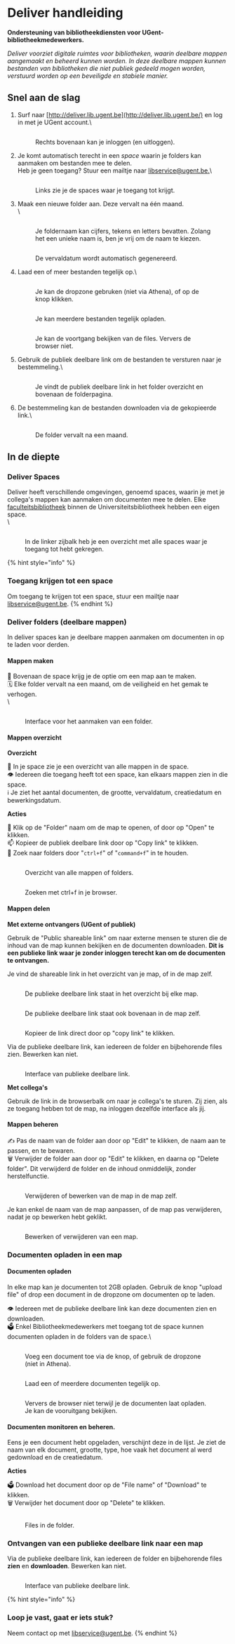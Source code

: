 # Deliver handleiding

**Ondersteuning van bibliotheekdiensten voor UGent-bibliotheekmedewerkers.**

_Deliver voorziet digitale ruimtes voor bibliotheken, waarin deelbare mappen aangemaakt en beheerd kunnen worden. In deze deelbare mappen kunnen bestanden van bibliotheken die niet publiek gedeeld mogen worden, verstuurd worden op een beveiligde en stabiele manier._

## Snel aan de slag

1.  Surf naar [http://deliver.lib.ugent.be](http://deliver.lib.ugent.be/) en log in met je UGent account.\


    <figure><img src="../../.gitbook/assets/deliver-log-in.png" alt=""><figcaption><p>Rechts bovenaan kan je inloggen (en uitloggen).</p></figcaption></figure>
2.  Je komt automatisch terecht in een _space_ waarin je folders kan aanmaken om bestanden mee te delen. \
    Heb je geen toegang? Stuur een mailtje naar [libservice@ugent.be.](mailto:libservice@ugent.be)\


    <figure><img src="../../.gitbook/assets/deliver-manual-spaces.png" alt=""><figcaption><p>Links zie je de spaces waar je toegang tot krijgt.</p></figcaption></figure>
3.  Maak een nieuwe folder aan. Deze vervalt na één maand.\
    \


    <figure><img src="../../.gitbook/assets/deliver-manual-space-make-folder (2).png" alt=""><figcaption><p>Je foldernaam kan cijfers, tekens en letters bevatten. Zolang het een unieke naam is, ben je vrij om de naam te kiezen.</p></figcaption></figure>



    <figure><img src="../../.gitbook/assets/deliver-4-vervaldatum.png" alt=""><figcaption><p>De vervaldatum wordt automatisch gegenereerd.</p></figcaption></figure>


4.  Laad een of meer bestanden tegelijk op.\


    <figure><img src="../../.gitbook/assets/deliver-4-opladen.png" alt=""><figcaption><p>Je kan de dropzone gebruken (niet via Athena), of op de knop klikken.</p></figcaption></figure>



    <figure><img src="../../.gitbook/assets/deliver-5-opladen-files (1).png" alt=""><figcaption><p>Je kan meerdere bestanden tegelijk opladen.</p></figcaption></figure>



    <figure><img src="../../.gitbook/assets/deliver-5-opladen-voortgang.png" alt=""><figcaption><p>Je kan de voortgang bekijken van de files. Ververs de browser niet.</p></figcaption></figure>
5.  Gebruik de publiek deelbare link om de bestanden te versturen naar je bestemmeling.\


    <figure><img src="../../.gitbook/assets/deliver-6-copy (1) (1).png" alt=""><figcaption><p>Je vindt de publiek deelbare link in het folder overzicht en bovenaan de folderpagina.</p></figcaption></figure>
6.  De bestemmeling kan de bestanden downloaden via de gekopieerde link.\


    <figure><img src="../../.gitbook/assets/deliver-8-share (1).png" alt=""><figcaption><p>De folder vervalt na een maand.</p></figcaption></figure>

## In de diepte

### Deliver Spaces

Deliver heeft verschillende omgevingen, genoemd spaces, waarin je met je collega's mappen kan aanmaken om documenten mee te delen. Elke [faculteitsbibliotheek](https://lib.ugent.be/nl/libraries) binnen de Universiteitsbibliotheek hebben een eigen space.\
\


<figure><img src="../../.gitbook/assets/deliver-manual-spaces (1).png" alt=""><figcaption><p>In de linker zijbalk heb je een overzicht met alle spaces waar je toegang tot hebt gekregen.</p></figcaption></figure>

{% hint style="info" %}
### Toegang krijgen tot een space

Om toegang te krijgen tot een space, stuur een mailtje naar [libservice@ugent.be](mailto:libservice@ugent.be).
{% endhint %}

### Deliver folders (deelbare mappen)

In deliver spaces kan je deelbare mappen aanmaken om documenten in op te laden voor derden.

#### Mappen maken

📂 Bovenaan de space krijg je de optie om een map aan te maken.\
🗓️  Elke folder vervalt na een maand, om de veiligheid en het gemak te verhogen.\
\


<figure><img src="../../.gitbook/assets/deliver-manual-space-make-folder (3).png" alt=""><figcaption><p>Interface voor het aanmaken van een folder.</p></figcaption></figure>

#### Mappen overzicht

**Overzicht**

📁 In je space zie je een overzicht van alle mappen in de space.\
👁️ Iedereen die toegang heeft tot een space, kan elkaars mappen zien in die space.\
ℹ️ Je ziet het aantal documenten, de grootte, vervaldatum, creatiedatum en bewerkingsdatum.

**Acties**

📂 Klik op de "Folder" naam om de map te openen, of door op "Open" te klikken.\
📫 Kopieer de publiek deelbare link door op "Copy link" te klikken.\
🔎 Zoek naar folders door "`ctrl+f`" of "`command+f`" in te houden.

<figure><img src="../../.gitbook/assets/deliver-overview.png" alt=""><figcaption><p>Overzicht van alle mappen of folders.</p></figcaption></figure>

<figure><img src="../../.gitbook/assets/deliver-ctrl-f.png" alt=""><figcaption><p>Zoeken met ctrl+f in je browser.</p></figcaption></figure>

#### Mappen delen

**Met externe ontvangers (UGent of publiek)**

Gebruik de "Public shareable link" om naar externe mensen te sturen die de inhoud van de map kunnen bekijken en de documenten downloaden. **Dit is een publieke link waar je zonder inloggen terecht kan om de documenten te ontvangen.**

Je vind de shareable link in het overzicht van je map, of in de map zelf.

<figure><img src="../../.gitbook/assets/deliver-copy (1).png" alt=""><figcaption><p>De publieke deelbare link staat in het overzicht bij elke map.</p></figcaption></figure>

<figure><img src="../../.gitbook/assets/deliver-6-copy (1).png" alt=""><figcaption><p>De publieke deelbare link staat ook bovenaan in de map zelf.</p></figcaption></figure>

<figure><img src="../../.gitbook/assets/deliver-7-copied (2).png" alt=""><figcaption><p>Kopieer de link direct door op "copy link" te klikken.</p></figcaption></figure>

Via de publieke deelbare link, kan iedereen de folder en bijbehorende files zien. Bewerken kan niet.

<figure><img src="../../.gitbook/assets/deliver-8-share (2).png" alt=""><figcaption><p>Interface van publieke deelbare link.</p></figcaption></figure>

**Met collega's**

Gebruik de link in de browserbalk om naar je collega's te sturen. Zij zien, als ze toegang hebben tot de map, na inloggen dezelfde interface als jij.

#### Mappen beheren

✍️ Pas de naam van de folder aan door op "Edit" te klikken, de naam aan te passen, en te bewaren.\
🗑️ Verwijder de folder aan door op "Edit" te klikken, en daarna op "Delete folder". Dit verwijderd de folder en de inhoud onmiddelijk, zonder herstelfunctie.

<figure><img src="../../.gitbook/assets/deliver-edit.png" alt=""><figcaption><p>Verwijderen of bewerken van de map in de map zelf.</p></figcaption></figure>

Je kan enkel de naam van de map aanpassen, of de map pas verwijderen, nadat je op bewerken hebt geklikt.

<figure><img src="../../.gitbook/assets/Scherm­afbeelding 2023-03-08 om 12.48.08.png" alt=""><figcaption><p>Bewerken of verwijderen van een map.</p></figcaption></figure>

### Documenten opladen in een map

#### Documenten opladen

In elke map kan je documenten tot 2GB opladen. Gebruik de knop "upload file" of drop een document in de dropzone om documenten op te laden.

👁️ Iedereen met de publieke deelbare link kan deze documenten zien en downloaden.\
🗳️ Enkel Bibliotheekmedewerkers met toegang tot de space kunnen documenten opladen in de folders van de space.\


<figure><img src="../../.gitbook/assets/deliver-4-opladen (2).png" alt=""><figcaption><p>Voeg een document toe via de knop, of gebruik de dropzone (niet in Athena).</p></figcaption></figure>

<figure><img src="../../.gitbook/assets/deliver-5-opladen-files.png" alt=""><figcaption><p>Laad een of meerdere documenten tegelijk op.</p></figcaption></figure>

<figure><img src="../../.gitbook/assets/deliver-5-opladen-voortgang (1).png" alt=""><figcaption><p>Ververs de browser niet terwijl je de documenten laat opladen. Je kan de vooruitgang bekijken.</p></figcaption></figure>

#### Documenten monitoren en beheren.

Eens je een document hebt opgeladen, verschijnt deze in de lijst. Je ziet de naam van elk document, grootte, type, hoe vaak het document al werd gedownload en de creatiedatum.

**Acties**

🗳️ Download het document door op de "File name" of "Download" te klikken.\
🗑️ Verwijder het document door op "Delete" te klikken.

<figure><img src="../../.gitbook/assets/deliver-monitor.png" alt=""><figcaption><p>Files in de folder.</p></figcaption></figure>

### Ontvangen van een publieke deelbare link naar een map

Via de publieke deelbare link, kan iedereen de folder en bijbehorende files **zien** en **downloaden**. Bewerken kan niet.​

<figure><img src="../../.gitbook/assets/deliver-8-share.png" alt=""><figcaption><p>Interface van publieke deelbare link.</p></figcaption></figure>

{% hint style="info" %}
### Loop je vast, gaat er iets stuk?

Neem contact op met [libservice@ugent.be](mailto:libservice@ugent.be).
{% endhint %}
